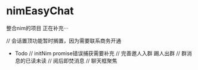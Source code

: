 # nimEasyChat
整合nim的项目
正在补充···

// 会话置顶功能暂时搁置，因为需要联系商务开通

- Todo
// initNim promise错误捕获需要补充
// 完善邀人入群 踢人出群
// 群消息的已读未读
// 阅后即焚消息
// 聊天框聚焦
